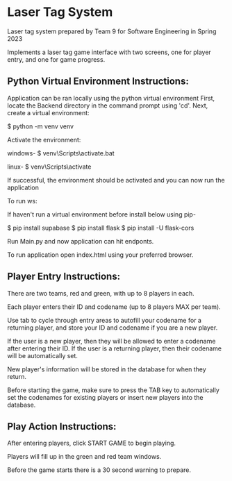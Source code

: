 # Laser Tag System
Laser tag system prepared by Team 9 for Software Engineering in Spring 2023

Implements a laser tag game interface with two screens, one for player entry, and one for game progress.

## Python Virtual Environment Instructions:

Application can be ran locally using the python virtual environment
First, locate the Backend directory in the command prompt using 'cd'.
Next, create a virtual environment:
	
$ python -m venv venv

Activate the environment:

windows-
$ venv\Scripts\activate.bat

linux-
$ venv\Scripts\activate

If successful, the environment should be activated and you can now run the application

To run ws:

If haven't run a virtual environment before install below using pip-

$ pip install supabase
$ pip install flask
$ pip install -U flask-cors

Run Main.py and now application can hit endponts.

To run application open index.html using your preferred browser.

## Player Entry Instructions:

There are two teams, red and green, with up to 8 players in each. 

Each player enters their ID and codename (up to 8 players MAX per team). 

Use tab to cycle through entry areas to autofill your codename for a returning player, and store your ID and codename if you are a new player.

If the user is a new player, then they will be allowed to enter a codename after entering their ID. If the user is a returning player, then their codename will be automatically set.

New player's information will be stored in the database for when they return.

Before starting the game, make sure to press the TAB key to automatically set the codenames for existing players or insert new players into the database.

## Play Action Instructions:
After entering players, click START GAME to begin playing.

Players will fill up in the green and red team windows.

Before the game starts there is a 30 second warning to prepare.
